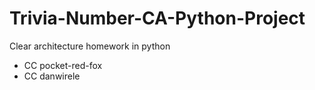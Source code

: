 # Trivia-Number-CA-Python-Project

Clear architecture homework in python

- CC pocket-red-fox
- CC danwirele
